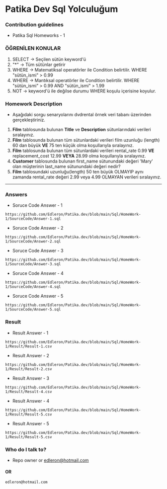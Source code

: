 # Patika Dev Sql Yolculuğum

### Contribution guidelines

* Patika Sql Homeworks - 1

### ÖĞRENİLEN KONULAR
1. SELECT -> Seçilen sütün keyword'ü
2. "*" -> Tüm sütünlar getirir
3. WHERE -> Matematiksal operatörler ile Condition belirtilir. WHERE "sütün_ismi" > 0.99
4. WHERE -> Mantıksal operatörler ile Condition belirtilir. WHERE "sütün_ismi" > 0.99 AND "sütün_ismi" > 1.99
5. NOT -> keyword'ü ile değilse durumu WHERE koşulu içerisine koyulur.

### Homework Description

* Aşağıdaki sorgu senaryolarını dvdrental örnek veri tabanı üzerinden gerçekleştiriniz.

1. **Film** tablosunda bulunan **Title** ve **Description** sütunlarındaki verileri sıralayınız.
2. **Film** tablosunda bulunan tüm sütunlardaki verileri film uzunluğu (length) 60 dan büyük **VE** 75 ten küçük olma koşullarıyla sıralayınız.
3. **Film** tablosunda bulunan tüm sütunlardaki verileri rental_rate 0.99 **VE** replacement_cost 12.99 **VEYA** 28.99 olma koşullarıyla sıralayınız.
4. **Customer** tablosunda bulunan first_name sütunundaki değeri 'Mary' olan müşterinin last_name sütunundaki değeri nedir?
5. **Film** tablosundaki uzunluğu(length) 50 ten büyük OLMAYIP aynı zamanda rental_rate değeri 2.99 veya 4.99 OLMAYAN verileri sıralayınız.

------

### Answers

* Soruce Code Answer - 1
```
https://github.com/Edleron/Patika.dev/blob/main/Sql/HomeWork-1/SourceCode/Answer-1.sql
```

* Soruce Code Answer - 2
```
https://github.com/Edleron/Patika.dev/blob/main/Sql/HomeWork-1/SourceCode/Answer-2.sql
```

* Soruce Code Answer - 3
```
https://github.com/Edleron/Patika.dev/blob/main/Sql/HomeWork-1/SourceCode/Answer-3.sql
```

* Soruce Code Answer - 4
```
https://github.com/Edleron/Patika.dev/blob/main/Sql/HomeWork-1/SourceCode/Answer-4.sql
```

* Soruce Code Answer - 5
```
https://github.com/Edleron/Patika.dev/blob/main/Sql/HomeWork-1/SourceCode/Answer-5.sql
```

### Result

* Result Answer - 1
```
https://github.com/Edleron/Patika.dev/blob/main/Sql/HomeWork-1/Result/Result-1.csv
```

* Result Answer - 2
```
https://github.com/Edleron/Patika.dev/blob/main/Sql/HomeWork-1/Result/Result-2.csv
```

* Result Answer - 3
```
https://github.com/Edleron/Patika.dev/blob/main/Sql/HomeWork-1/Result/Result-4.csv
```

* Result Answer - 4
```
https://github.com/Edleron/Patika.dev/blob/main/Sql/HomeWork-1/Result/Result-5.csv
```

* Result Answer - 5
```
https://github.com/Edleron/Patika.dev/blob/main/Sql/HomeWork-1/Result/Result-5.csv
```

### Who do I talk to?

* Repo owner or edleron@hotmail.com

#### OR 
``` 
edleron@hotmail.com 
```